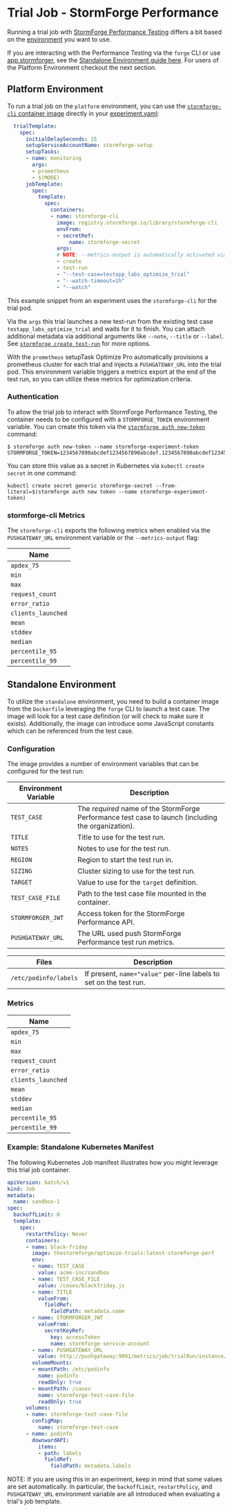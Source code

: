 # Trial Job - StormForge Performance

Running a trial job with [StormForge Performance Testing](https://docs.stormforge.io/perftest/) differs a bit based on the [environment](https://docs.stormforge.io/perftest/getting-started/environments/) you want to use.

If you are interacting with the Performance Testing via the `forge` CLI or use [app.stormforger](https://app.stormforger.com), see the [Standalone Environment guide here](#standalone-environment). For users of the Platform Environment checkout the next section.

## Platform Environment

To run a trial job on the `platform` environment, you can use the [`stormforge-cli` container image](https://docs.stormforge.io/stormforge-cli/) directly in your [experiment.yaml](https://docs.stormforge.io/optimize-pro/reference/experiment/v1beta2/#experiment):

```yaml
  trialTemplate:
    spec:
      initialDelaySeconds: 15
      setupServiceAccountName: stormforge-setup
      setupTasks:
      - name: monitoring
        args:
        - prometheus
        - $(MODE)
      jobTemplate:
        spec:
          template:
            spec:
              containers:
              - name: stormforge-cli
                image: registry.stormforge.io/library/stormforge-cli
                envFrom:
                - secretRef:
                    name: stormforge-secret
                args:
                # NOTE: --metrics-output is automatically activated via ENV variable
                - create
                - test-run
                - "--test-case=testapp_labs_optimize_trial"
                - "--watch-timeout=1h"
                - "--watch"
```

This example snippet from an experiment uses the `stormforge-cli` for the trial pod.

Via the `args` this trial launches a new test-run from the existing test case `testapp_labs_optimize_trial` and waits for it to finish.
You can attach additional metadata via additional arguments like `--note`, `--title` or `--label`. See [`stormforge create test-run`](https://docs.stormforge.io/stormforge-cli/reference/#stormforge-create-test-run) for more options.

With the `prometheus` setupTask Optimize Pro automatically provisions a prometheus cluster for each trial and injects a `PUSHGATEWAY_URL` into the trial pod. This environment variable triggers a metrics export at the end of the test run, so you can utilize these metrics for optimization criteria.

### Authentication

To allow the trial job to interact with StormForge Performance Testing, the container needs to be configured with a `STORMFORGE_TOKEN` environment variable.
You can create this token via the [`stormforge auth new-token`](https://docs.stormforge.io/stormforge-cli/reference/#stormforge-auth-new-token) command:

```terminal
$ stormforge auth new-token --name stormforge-experiment-token
STORMFORGE_TOKEN=1234567890abcdef1234567890abcdef.1234567890abcdef1234567890abcdef1234567890abcdef.1234567890abcdef1234567890abcdef1234567890abcdef
```

You can store this value as a secret in Kubernetes via `kubectl create secret` in one command:

```terminal
kubectl create secret generic stormforge-secret --from-literal=$(stormforge auth new token --name stormforge-experiment-token)
```

### stormforge-cli Metrics

The `stormforge-cli` exports the following metrics when enabled via the `PUSHGATEWAY_URL` environment variable or the `--metrics-output` flag:

| Name |
| ---- |
| `apdex_75` |
| `min` |
| `max` |
| `request_count` |
| `error_ratio` |
| `clients_launched` |
| `mean` |
| `stddev` |
| `median` |
| `percentile_95` |
| `percentile_99` |

## Standalone Environment

To utilize the `standalone` environment, you need to build a container image from the `Dockerfile` leveraging the `forge` CLI to launch a test case. The image will look for a test case definition (or will check to make sure it exists). Additionally, the image can introduce some JavaScript constants which can be referenced from the test case.

### Configuration

The image provides a number of environment variables that can be configured for the test run:

| Environment Variable | Description |
| -------------------- | ----------- |
| `TEST_CASE`          | The _required_ name of the StormForge Performance test case to launch (including the organization). |
| `TITLE`              | Title to use for the test run. |
| `NOTES`              | Notes to use for the test run. |
| `REGION`             | Region to start the test run in. |
| `SIZING`             | Cluster sizing to use for the test run. |
| `TARGET`             | Value to use for the `target` definition. |
| `TEST_CASE_FILE`     | Path to the test case file mounted in the container. |
| `STORMFORGER_JWT`    | Access token for the StormForge Performance API. |
| `PUSHGATEWAY_URL`    | The URL used push StormForge Performance test run metrics. |

| Files | Description |
| ----- | ----------- |
| `/etc/podinfo/labels` | If present, `name="value"` per-line labels to set on the test run. |

### Metrics

| Name |
| ---- |
| `apdex_75` |
| `min` |
| `max` |
| `request_count` |
| `error_ratio` |
| `clients_launched` |
| `mean` |
| `stddev` |
| `median` |
| `percentile_95` |
| `percentile_99` |

### Example: Standalone Kubernetes Manifest

The following Kubernetes Job manifest illustrates how you might leverage this trial job container.

```yaml
apiVersion: batch/v1
kind: Job
metadata:
  name: sandbox-1
spec:
  backoffLimit: 0
  template:
    spec:
      restartPolicy: Never
      containers:
      - name: black-friday
        image: thestormforge/optimize-trials:latest-stormforge-perf
        env:
        - name: TEST_CASE
          value: acme-inc/sandbox
        - name: TEST_CASE_FILE
          value: /cases/blackfriday.js
        - name: TITLE
          valueFrom:
            fieldRef:
              fieldPath: metadata.name
        - name: STORMFORGER_JWT
          valueFrom:
            secretKeyRef:
              key: accessToken
              name: stormforge-service-account
        - name: PUSHGATEWAY_URL
          value: http://pushgateway:9091/metrics/job/trialRun/instance/sandbox-1
        volumeMounts:
        - mountPath: /etc/podinfo
          name: podinfo
          readOnly: true
        - mountPath: /cases
          name: stormforge-test-case-file
          readOnly: true
      volumes:
      - name: stormforge-test-case-file
        configMap:
          name: stormforge-test-case
      - name: podinfo
        downwardAPI:
          items:
          - path: labels
            fieldRef:
              fieldPath: metadata.labels
```

NOTE: If you are using this in an experiment, keep in mind that some values are set automatically. In particular, the `backoffLimit`, `restartPolicy`, and `PUSHGATEWAY_URL` environment variable are all introduced when evaluating a trial's job template.
